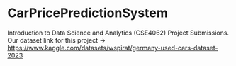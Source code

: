 # CarPricePredictionSystem

Introduction to Data Science and Analytics (CSE4062) Project Submissions.
Our dataset link for this project -> https://www.kaggle.com/datasets/wspirat/germany-used-cars-dataset-2023
